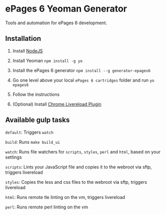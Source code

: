 # ePages 6 Yeoman Generator
Tools and automation for ePages 6 development.

## Installation

1. Install [NodeJS](https://nodejs.org/)

2. Install Yeoman ``npm install -g yo``

3. Install the ePages 6 generator ``npm install --g generator-epages6``

4. Go one level above your local ``ePages 6 cartridges`` folder and run ``yo epages6``

5. Follow the instructions

6. (Optional) Install [Chrome Livereload Plugin](https://chrome.google.com/webstore/detail/livereload/jnihajbhpnppcggbcgedagnkighmdlei)

## Available gulp tasks

``default``: Triggers ``watch``

``build``: Runs ``make build_ui``

``watch``: Runs file watchers for ``scripts``, ``styles``, ``perl`` and ``html``, based on your settings

``scripts``: Lints your JavaScript file and copies it to the webroot via sftp, triggers livereload

``styles``: Copies the less and css files to the webroot via sftp, triggers livereload

``html``: Runs remote tle linting on the vm, triggers livereload

``perl``: Runs remote perl linting on the vm
